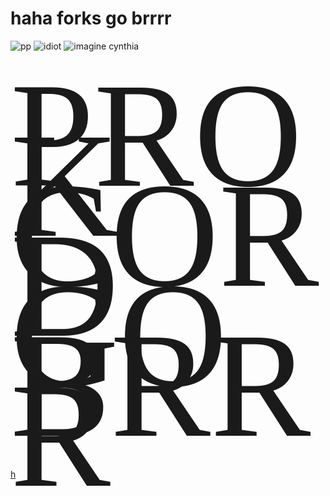 # haha forks go brrrr
![pp](https://img.shields.io/badge/pp-i%20like%20pp-informational)
![idiot](https://img.shields.io/badge/best%20discord%20client%20mod-ppcord-%23000000)
![imagine cynthia](https://img.shields.io/reddit/subreddit-subscribers/amogus?style=social)




<span style="font-size: 15rem; line-height: 5rem; padding-top: 5rem; display: block; font-family: 'Papyrus'">PROK CORD GO BRRR</span>

[h](https://github.com/cainy-a/ppcord/tree/amogus/h/h/h/h/h/h/h/h/h/h/h/h/h/h/h/h/h/h/h/h/h/h/h/h/h/h/h/h/h/h/h/h/h/h/h/h/h/h/h/h/h/h/h/h/h/h/h/h/h/h/h/h/h/h/h/h/h/h/h/h/h/h/h/h/h/h/h/h/h/h/h/h/h/h/h/h/h/h/h)
